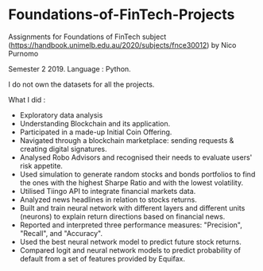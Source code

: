 # Foundations-of-FinTech-Projects
Assignments for Foundations of FinTech subject (https://handbook.unimelb.edu.au/2020/subjects/fnce30012) by Nico Purnomo  

Semester 2 2019. Language : Python.

I do not own the datasets for all the projects. 

What I did :
- Exploratory data analysis
- Understanding Blockchain and its application. 
- Participated in a made-up Initial Coin Offering.
- Navigated through a blockchain marketplace: sending requests & creating digital signatures.
- Analysed Robo Advisors and recognised their needs to evaluate users' risk appetite. 
- Used simulation to generate random stocks and bonds portfolios to find the ones with the highest Sharpe Ratio and with the lowest volatility.
- Utilised Tiingo API to integrate financial markets data.
- Analyzed news headlines in relation to stocks returns.
- Built and train neural network with different layers and different units (neurons) to explain return directions based on financial news.
- Reported and interpreted three performance measures: "Precision", "Recall", and "Accuracy".
- Used the best neural network model to predict future stock returns.
- Compared logit and neural network models to predict probability of default from a set of features provided by Equifax.
